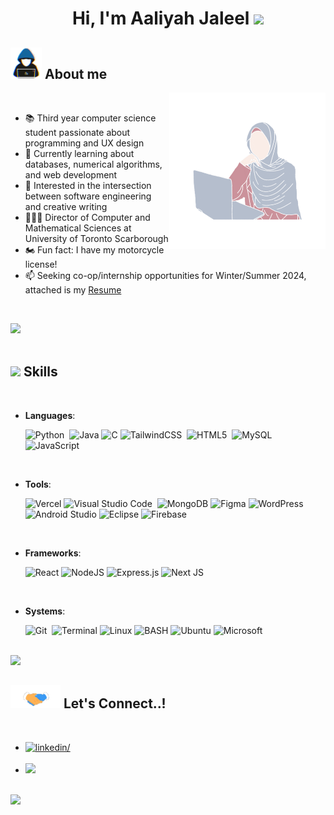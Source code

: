 <h1 align="center"><b>Hi, I'm Aaliyah Jaleel </b><img src="https://media.giphy.com/media/hvRJCLFzcasrR4ia7z/giphy.gif" width="35"></h1>

## <picture><img src = "https://github.com/0xAbdulKhalid/0xAbdulKhalid/raw/main/assets/mdImages/about_me.gif" width = 50px></picture> **About me**

<picture> <img align="right" src="/giphy.gif" width = 250px></picture>

<br>

- 📚 Third year computer science student passionate about programming and UX design
- 🌱 Currently learning about databases, numerical algorithms, and web development
- 🔭 Interested in the intersection between software engineering and creative writing
- 👩🏽‍💻 Director of Computer and Mathematical Sciences at University of Toronto Scarborough
- 🏍️ Fun fact: I have my motorcycle license!
- 📫 Seeking co-op/internship opportunities for Winter/Summer 2024, attached is my [Resume](AaliyahJaleel_Resume.pdf)

<br>

<img src="https://user-images.githubusercontent.com/73097560/115834477-dbab4500-a447-11eb-908a-139a6edaec5c.gif"><br><br>


## <img src="https://media2.giphy.com/media/QssGEmpkyEOhBCb7e1/giphy.gif?cid=ecf05e47a0n3gi1bfqntqmob8g9aid1oyj2wr3ds3mg700bl&rid=giphy.gif" width ="25"><b> Skills</b>
<br>

<p align="center">

- **Languages**:

    ![Python](https://img.shields.io/badge/Python%20-%2314354C.svg?style=for-the-badge&logo=python&logoColor=white)&nbsp;
    ![Java](https://img.shields.io/badge/java-%23ED8B00.svg?style=for-the-badge&logo=openjdk&logoColor=white)
    ![C](https://img.shields.io/badge/c-%2300599C.svg?style=for-the-badge&logo=c&logoColor=white)
    ![TailwindCSS](https://img.shields.io/badge/-Tailwind_CSS-38B2AC?style=for-the-badge&logo=tailwind-css&logoColor=white)&nbsp;
    ![HTML5](https://img.shields.io/badge/HTML5%20-%23E34F26.svg?style=for-the-badge&logo=html5&logoColor=white)&nbsp;
    ![MySQL](https://img.shields.io/badge/mysql-%2300f.svg?style=for-the-badge&logo=mysql&logoColor=white)
    ![JavaScript](https://img.shields.io/badge/JavaScript%20-%23F7DF1E.svg?style=for-the-badge&logo=javascript&logoColor=black)&nbsp;



<br>  


- **Tools**:

  ![Vercel](https://img.shields.io/badge/vercel-%23000000.svg?style=for-the-badge&logo=vercel&logoColor=white)
  ![Visual Studio Code](https://img.shields.io/badge/VS%20Code-0078d7.svg?style=for-the-badge&logo=visual-studio-code&logoColor=white)&nbsp;
  ![MongoDB](https://img.shields.io/badge/MongoDB-%234ea94b.svg?style=for-the-badge&logo=mongodb&logoColor=white)
  ![Figma](https://img.shields.io/badge/figma-%23F24E1E.svg?style=for-the-badge&logo=figma&logoColor=white)
  ![WordPress](https://img.shields.io/badge/WordPress-%23117AC9.svg?style=for-the-badge&logo=WordPress&logoColor=white)
  ![Android Studio](https://img.shields.io/badge/Android%20Studio-3DDC84.svg?style=for-the-badge&logo=android-studio&logoColor=white)
  ![Eclipse](https://img.shields.io/badge/Eclipse-FE7A16.svg?style=for-the-badge&logo=Eclipse&logoColor=white)
  ![Firebase](https://img.shields.io/badge/Firebase-039BE5?style=for-the-badge&logo=Firebase&logoColor=white)

<br>

- **Frameworks**:

  ![React](https://img.shields.io/badge/react-%2320232a.svg?style=for-the-badge&logo=react&logoColor=%2361DAFB)
  ![NodeJS](https://img.shields.io/badge/node.js-6DA55F?style=for-the-badge&logo=node.js&logoColor=white)
  ![Express.js](https://img.shields.io/badge/express.js-%23404d59.svg?style=for-the-badge&logo=express&logoColor=%2361DAFB)
  ![Next JS](https://img.shields.io/badge/Next-black?style=for-the-badge&logo=next.js&logoColor=white)


<br>


- **Systems**:

  ![Git](https://img.shields.io/badge/git-%23F05033.svg?style=for-the-badge&logo=git&logoColor=white)&nbsp;
  ![Terminal](https://img.shields.io/badge/Terminal-%23054020?style=for-the-badge&logo=gnu-bash&logoColor=white)
  ![Linux](https://img.shields.io/badge/Linux-FCC624?style=for-the-badge&logo=linux&logoColor=black)
  ![BASH](https://img.shields.io/badge/BASH-%23121011.svg?style=for-the-badge&logo=gnu-bash&logoColor=white)
  ![Ubuntu](https://img.shields.io/badge/Ubuntu-E95420?style=for-the-badge&logo=ubuntu&logoColor=white)
  ![Microsoft](https://img.shields.io/badge/Microsoft-0078D4?style=for-the-badge&logo=microsoft&logoColor=white)



</p>
<br>

<img src="https://user-images.githubusercontent.com/73097560/115834477-dbab4500-a447-11eb-908a-139a6edaec5c.gif">


## <img src="https://github.com/0xAbdulKhalid/0xAbdulKhalid/raw/main/assets/mdImages/handshake.gif" width ="80"><b> Let's Connect..!</b>
<br>
<div align='left'>

<ul>

<li>
<a href="https://linkedin.com/in/aaliyahjaleel" target="_blank">
<img src="https://img.shields.io/badge/linkedin:  aaliyahjaleel-0077B5.svg?color=405DE6&style=for-the-badge&logo=linkedin&logoColor=white" alt=linkedin/>
</a>
</li>

<br>


<li>
<a href="mailto:aaliyahjaleel1234@gmail.com" target="_blank">
<img src="https://img.shields.io/badge/gmail:  aaliyahjaleel-%23EA4335.svg?style=for-the-badge&logo=gmail&logoColor=white" t=mail/>
</a>
</li>
	
</ul>
</div>

<br>
<img src="https://user-images.githubusercontent.com/73097560/115834477-dbab4500-a447-11eb-908a-139a6edaec5c.gif">
<br>
<br>

